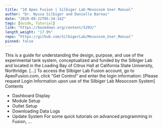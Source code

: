 ```yaml
---
title: "10 Apex Fusion | Silbiger Lab Mesocosm User Manual"
author: "Dr. Nyssa Silbiger and Danielle Barnas"
date: "2020-09-22T05:34:16Z"
tags: [Guide, Tutorial]
link: "https://bookdown.org/content/5293/"
length_weight: "17.9%"
repo: "https://github.com/SilbigerLab/Mesocosm_User_Manual"
pinned: false
---
```


This is a guide for understanding the design, purpose, and use of the experimental tank system, conceptualized and funded by the Silbiger Lab and located in the Loading Bay of Citrus Hall at California State University, Northridge. [...] To access the Silbiger Lab Fusion account, go to ApexFusion.com, click “Get Control” and enter the login information:
[Please request Login Information upon use of the Silbiger Lab Mesocosm System] Contents
- Dashboard Display
- Module Setup
- Outlet Setup
- Downloading Data Logs
- Update System For some quick tutorials on advanced programming in Fusion, ...
